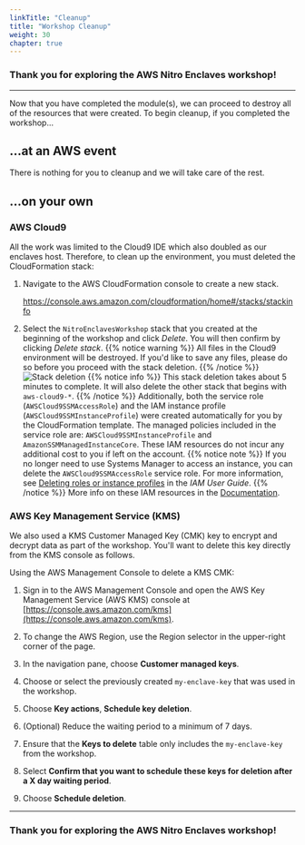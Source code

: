 ```yaml
---
linkTitle: "Cleanup"
title: "Workshop Cleanup"
weight: 30
chapter: true
---
```



<!-- TODO: Temporarily fixing duplicate headers in chapters on published workshop. Note: This hides header from local build.
# Workshop Cleanup
-->

### Thank you for exploring the AWS Nitro Enclaves workshop!
---

Now that you have completed the module(s), we can proceed to destroy all of the resources that were created. To begin cleanup, if you completed the workshop...

## ...at an AWS event

There is nothing for you to cleanup and we will take care of the rest.


## ...on your own

### AWS Cloud9

All the work was limited to the Cloud9 IDE which also doubled as our enclaves host. Therefore, to clean up the environment, you must deleted the CloudFormation stack:

1. Navigate to the AWS CloudFormation console to create a new stack.

    https://console.aws.amazon.com/cloudformation/home#/stacks/stackinfo

1. Select the `NitroEnclavesWorkshop` stack that you created at the beginning of the workshop and click _Delete_. You will then confirm by clicking _Delete stack_.
{{% notice warning %}}
All files in the Cloud9 environment will be destroyed. If you'd like to save any files, please do so before you proceed with the stack deletion.
{{% /notice %}}
![Stack deletion](/images/cleanup-1.png?featherlight=false)
{{% notice info %}}
This stack deletion takes about 5 minutes to complete. It will also delete the other stack that begins with `aws-cloud9-*`.
{{% /notice %}}
Additionally, both the service role (`AWSCloud9SSMAccessRole`) and the IAM instance profile (`AWSCloud9SSMInstanceProfile`) were created automatically for you by the CloudFormation template. The managed policies included in the service role are: `AWSCloud9SSMInstanceProfile` and `AmazonSSMManagedInstanceCore`. These IAM resources do not incur any additional cost to you if left on the account.
{{% notice note %}}
If you no longer need to use Systems Manager to access an instance, you can delete the `AWSCloud9SSMAccessRole` service role. For more information, see [Deleting roles or instance profiles](https://docs.aws.amazon.com/IAM/latest/UserGuide/id_roles_manage_delete.html) in the _IAM User Guide_.
{{% /notice %}}
More info on these IAM resources in the [Documentation](https://docs.aws.amazon.com/cloud9/latest/user-guide/ec2-ssm.html#service-role-ssm).

### AWS Key Management Service (KMS)

We also used a KMS Customer Managed Key (CMK) key to encrypt and decrypt data as part of the workshop. You'll want to delete this key directly from the KMS console as follows.

Using the AWS Management Console to delete a KMS CMK:

1. Sign in to the AWS Management Console and open the AWS Key Management Service (AWS KMS) console at [https://console.aws.amazon.com/kms](https://console.aws.amazon.com/kms).

1. To change the AWS Region, use the Region selector in the upper-right corner of the page.

1. In the navigation pane, choose **Customer managed keys**.

1. Choose or select the previously created `my-enclave-key` that was used in the workshop.

1. Choose **Key actions**, **Schedule key deletion**.

1. (Optional) Reduce the waiting period to a minimum of 7 days.

1. Ensure that the **Keys to delete** table only includes the `my-enclave-key` from the workshop.

1. Select **Confirm that you want to schedule these keys for deletion after a X day waiting period**.

1. Choose **Schedule deletion**.

---
### Thank you for exploring the AWS Nitro Enclaves workshop!
